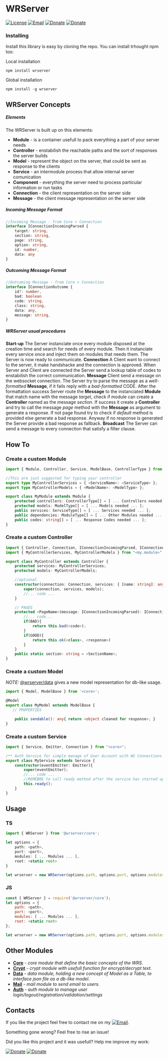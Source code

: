 # WRServer
[![License](https://img.shields.io/badge/License-MIT-1a237e.svg)](./LICENSE)
[![Email](https://img.shields.io/badge/Contact-email-00897b.svg)](mailto:daniele.domenichelli.5+ddomen@gmail.com)
[![Donate](https://img.shields.io/badge/Donate-PayPal-4caf50.svg)](https://www.paypal.com/cgi-bin/webscr?cmd=_donations&business=6QCNG6UMSRCPC&lc=GB&item_name=ddomen&item_number=aoop&no_note=0&cn=Add%20a%20message%3a&no_shipping=2&currency_code=EUR&bn=PP%2dDonationsBF%3abtn_donate_SM%2egif%3aNonHosted)
[![Donate](https://img.shields.io/badge/Donate-bitcoin-4caf50.svg)](https://blockchain.info/payment_request?address=1FTkcYbdwsHEbJBS3c1xD62KKCKskT14AE&amount_local=5&currency=EUR&nosavecurrency=true&message=ddomen%20software)

### Installing
Install this library is easy by cloning the repo.
You can install trhought npm too:

Local installation
```
npm install wrserver
```
Global installation
```
npm install -g wrserver
```

## WRServer Concepts
##### Elements
The WRServer is built up on this elements:
* **Module** - is a container usefull to pack everything a part of your server needs
* **Controller** - enstabilish the reachable paths and the sort of responses the server builds
* **Model** - represent the object on the server, that could be sent as response to the clients
* **Service** - an intermodule process that allow internal server comunication
* **Component** - everything the server need to process particular information or run tasks
* **Connection** - the client representation on the server side
* **Message** - the client message representation on the server side

##### Incoming Message Format
```ts
//Incoming Message - from Core > Connection
interface IConnectionIncomingParsed {
    target: string,
    section: string,
    page: string,
    option: string,
    id: number,
    data: any
}
```

##### Outcoming Message Format
```ts
//Outcoming Message - from Core > Connection
interface IConnectionOutcome {
    id?: number,
    bad: boolean
    code: string,
    class: string,
    data: any,
    message: string,
}
```

##### WRServer usual procedures
**Start-up**
The Server instanciate once every module disposed at the creation time and search for needs of every module. Then it instanciate every service once and inject them on modules that needs them. The Server is now ready to communicate.
**Connection**
A Client want to connect to the server, it make handshacke and the connection is approved. When Server and Client are connected the Server send a lookup table of codes to enstabilish the correct communication.
**Message**
Client send a message on the websocket connection. The Server try to parse the message as a *well-formatted* **Message**, if it fails reply with a *bad-formatted* CODE. After the formattation success Server route the **Message** to the instanciated **Module** that match name with the message *target*, check if module can create a **Controller** named as the message *section*. If success it create a **Controller** and try to call the message *page* method with the **Message** as argument to generate a response. If not page found try to check if *default* method is provided else generate a bad response. Anyway if no response is generated the Server provide a bad response as fallback.
**Broadcast**
The Server can send a message to every connection that satisfy a filter clause.

## How To
### Create a custom Module
```ts
import { Module, Controller, Service, ModelBase, ControllerType } from "<core>";

//This are just suggested for typing your controller
export type MyControllerServices = { <ServiceName>: <ServiceType> };
export type MyControllerModels = { <ModelName>: <ModelType> };

export class MyModule extends Module {
    protected controllers: ControllerType[] = [ ... Controllers needed ... ];
    protected models: ModelType[] = [ ... Models needed ... ];
    public services: ServiceType[] = [ ... Services needed ... ];
    public dependencies: ModuleType[] = [ ... Other Modules needed ... ];
    public codes: string[] = [ ... Response Codes needed ... ];
}
```

### Create a custom Controller
```ts
import { Controller, Connection, IConnectionIncomingParsed, IConnectionOutcome } from "<core>";
import { MyControllerServices, MyControllerModels } from "<my.module>";

export class MyController extends Controller {
    protected services: MyControllerServices;
    protected models: MyControllerModels;

    //optional
    constructor(connection: Connection, services: { [name: string]: any }, models: { [name: string]: any }){
        super(connection, services, models);
        //... code ...
    }

    // PAGES
    protected <PageName>(message: IConnectionIncomingParsed): IConnectionOutcome {
        //... code...
        if(BAD){
            return this.bad(<code>);
        }
        if(GOOD){
            return this.ok(<class>, <response>)
        }
    }
    public static section: string = <SectionName>;
}
```

### Create a custom Model
*NOTE:* [@wrserver/data](https://github.com/ddomen/wrserver/tree/master/data) gives a new model representation for db-like usage.
```ts
import { Model, ModelBase } from '<core>';

@Model
export class MyModel extends ModelBase {
   // PROPERTIES

    public sendable(): any{ return <object cleaned for response>; }
}
```

### Create a custom Service
```ts
import { Service, Emitter, Connection } from "<core>";

/** Auth Service for simple manage of User Account with WS Connections */
export class MyService extends Service {
    constructor(eventEmitter: Emitter){
        super(eventEmitter);
        //... code ...
        //REMEBRE to call ready method after the service has started up
        this.ready();
    }
}
```

## Usage
### TS
```ts
import { WRServer } from '@wrserver/core';

let options = {
    path: <path>,
    port: <port>,
    modules: [ ... Modules ... ],
    root: <static root>
}

let wrserver = new WRServer(options.path, options.port, options.modules).withRoot(options.root);
```

### JS
```js
const { WRServer } = require('@wrserver/core');
let options = {
    path: <path>,
    port: <port>,
    modules: [ ... Modules ... ],
    root: <static root>
};

let wrserver = new WRServer(options.path, options.port, options.modules).withRoot(options.root);
```

## Other Modules
* **[Core](https://github.com/ddomen/wrserver/core)** - *core module that define the basic concepts of the WRS.*
* **[Crypt](https://github.com/ddomen/wrserver/crypt)** - *crypt module with usefull function for encrypt/decrypt text.*
* **[Data](https://github.com/ddomen/wrserver/data)** - *data module, holding a new concept of Model as a Table, to interface json file as a db-like model.*
* **[Mail](https://github.com/ddomen/wrserver/mail)** - *mail module to send email to users.*
* **[Auth](https://github.com/ddomen/wrserver/auth)** - *auth module to manage user login/logout/registration/validation/settings*

## Contacts
If you like the project feel free to contact me on my [![Email](https://img.shields.io/badge/Contact-email-00897b.svg)](mailto:daniele.domenichelli.5+ddomen@gmail.com).

Something gone wrong? Feel free to rise an issue!

Did you like this project and it was usefull? Help me improve my work:

[![Donate](https://img.shields.io/badge/Donate-PayPal-4caf50.svg)](https://www.paypal.com/cgi-bin/webscr?cmd=_donations&business=6QCNG6UMSRCPC&lc=GB&item_name=ddomen&item_number=aoop&no_note=0&cn=Add%20a%20message%3a&no_shipping=2&currency_code=EUR&bn=PP%2dDonationsBF%3abtn_donate_SM%2egif%3aNonHosted)
[![Donate](https://img.shields.io/badge/Donate-bitcoin-4caf50.svg)](https://blockchain.info/payment_request?address=1FTkcYbdwsHEbJBS3c1xD62KKCKskT14AE&amount_local=5&currency=EUR&nosavecurrency=true&message=ddomen%20software)
